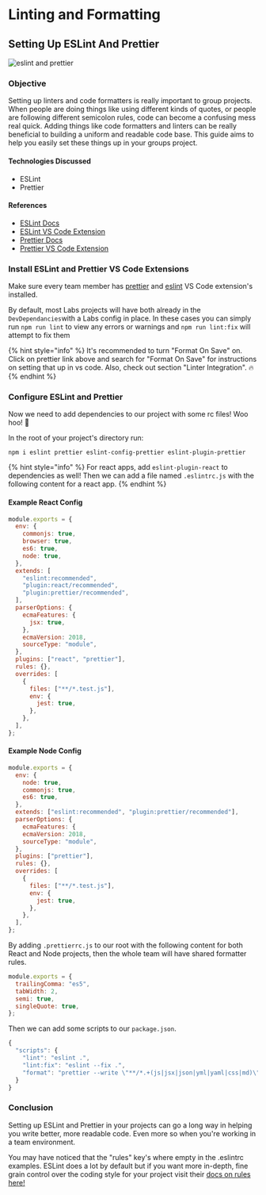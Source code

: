 # Linting and Formatting

## Setting Up ESLint And Prettier

![eslint and prettier](https://external-content.duckduckgo.com/iu/?u=https%3A%2F%2Fmiro.medium.com%2Fmax%2F1328%2F1*fA65R1umkZBVJjyBTTy6Xw.png&f=1&nofb=1)

### Objective

Setting up linters and code formatters is really important to group projects. When people are doing things like using different kinds of quotes, or people are following different semicolon rules, code can become a confusing mess real quick. Adding things like code formatters and linters can be really beneficial to building a uniform and readable code base. This guide aims to help you easily set these things up in your groups project.

#### Technologies Discussed

* ESLint
* Prettier

#### References

* [ESLint Docs](https://eslint.org/)
* [ESLint VS Code Extension](https://marketplace.visualstudio.com/items?itemName=dbaeumer.vscode-eslint)
* [Prettier Docs](https://prettier.io/)
* [Prettier VS Code Extension](https://marketplace.visualstudio.com/items?itemName=esbenp.prettier-vscode)

### Install ESLint and Prettier VS Code Extensions

Make sure every team member has [prettier](https://marketplace.visualstudio.com/items?itemName=esbenp.prettier-vscode) and [eslint](https://marketplace.visualstudio.com/items?itemName=dbaeumer.vscode-eslint) VS Code extension's installed.

By default, most Labs projects will have both already in the `DevDependancies`with a Labs config in place. In these cases you can simply run `npm run lint` to view any errors or warnings and `npm run lint:fix` will attempt to fix them  

{% hint style="info" %}
It's recommended to turn "Format On Save" on. Click on prettier link above and search for "Format On Save" for instructions on setting that up in vs code. Also, check out section "Linter Integration". 🔥
{% endhint %}

### Configure ESLint and Prettier

Now we need to add dependencies to our project with some rc files! Woo hoo! 👏

In the root of your project's directory run:

`npm i eslint prettier eslint-config-prettier eslint-plugin-prettier`

{% hint style="info" %}
For react apps, add `eslint-plugin-react` to dependencies as well! Then we can add a file named `.eslintrc.js` with the following content for a react app.
{% endhint %}

#### Example React Config

```javascript
module.exports = {
  env: {
    commonjs: true,
    browser: true,
    es6: true,
    node: true,
  },
  extends: [
    "eslint:recommended",
    "plugin:react/recommended",
    "plugin:prettier/recommended",
  ],
  parserOptions: {
    ecmaFeatures: {
      jsx: true,
    },
    ecmaVersion: 2018,
    sourceType: "module",
  },
  plugins: ["react", "prettier"],
  rules: {},
  overrides: [
    {
      files: ["**/*.test.js"],
      env: {
        jest: true,
      },
    },
  ],
};
```

#### Example Node Config

```javascript
module.exports = {
  env: {
    node: true,
    commonjs: true,
    es6: true,
  },
  extends: ["eslint:recommended", "plugin:prettier/recommended"],
  parserOptions: {
    ecmaFeatures: {
    ecmaVersion: 2018,
    sourceType: "module",
  },
  plugins: ["prettier"],
  rules: {},
  overrides: [
    {
      files: ["**/*.test.js"],
      env: {
        jest: true,
      },
    },
  ],
};
```

By adding `.prettierrc.js` to our root with the following content for both React and Node projects, then the whole team will have shared formatter rules.

```javascript
module.exports = {
  trailingComma: "es5",
  tabWidth: 2,
  semi: true,
  singleQuote: true,
};
```

Then we can add some scripts to our `package.json`.

```javascript
{
  "scripts": {
    "lint": "eslint .",
    "lint:fix": "eslint --fix .",
    "format": "prettier --write \"**/*.+(js|jsx|json|yml|yaml|css|md)\""
  }
}
```

### Conclusion

Setting up ESLint and Prettier in your projects can go a long way in helping you write better, more readable code. Even more so when you're working in a team environment.

You may have noticed that the "rules" key's where empty in the .eslintrc examples. ESLint does a lot by default but if you want more in-depth, fine grain control over the coding style for your project visit their [docs on rules here!](https://eslint.org/docs/rules/)

